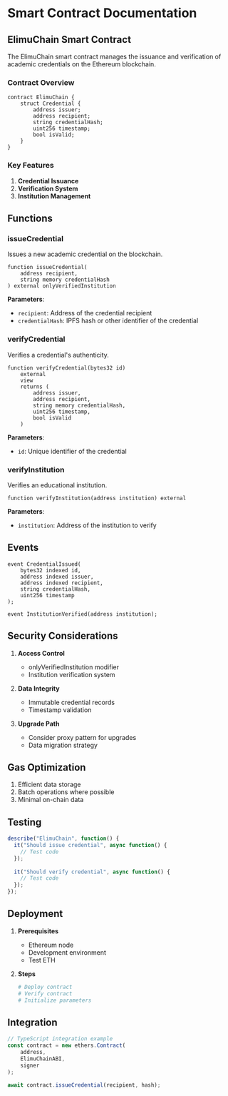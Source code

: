 # Smart Contract Documentation

## ElimuChain Smart Contract

The ElimuChain smart contract manages the issuance and verification of academic credentials on the Ethereum blockchain.

### Contract Overview

```solidity
contract ElimuChain {
    struct Credential {
        address issuer;
        address recipient;
        string credentialHash;
        uint256 timestamp;
        bool isValid;
    }
}
```

### Key Features

1. **Credential Issuance**
2. **Verification System**
3. **Institution Management**

## Functions

### issueCredential

Issues a new academic credential on the blockchain.

```solidity
function issueCredential(
    address recipient,
    string memory credentialHash
) external onlyVerifiedInstitution
```

**Parameters**:
- `recipient`: Address of the credential recipient
- `credentialHash`: IPFS hash or other identifier of the credential

### verifyCredential

Verifies a credential's authenticity.

```solidity
function verifyCredential(bytes32 id)
    external
    view
    returns (
        address issuer,
        address recipient,
        string memory credentialHash,
        uint256 timestamp,
        bool isValid
    )
```

**Parameters**:
- `id`: Unique identifier of the credential

### verifyInstitution

Verifies an educational institution.

```solidity
function verifyInstitution(address institution) external
```

**Parameters**:
- `institution`: Address of the institution to verify

## Events

```solidity
event CredentialIssued(
    bytes32 indexed id,
    address indexed issuer,
    address indexed recipient,
    string credentialHash,
    uint256 timestamp
);

event InstitutionVerified(address institution);
```

## Security Considerations

1. **Access Control**
   - onlyVerifiedInstitution modifier
   - Institution verification system

2. **Data Integrity**
   - Immutable credential records
   - Timestamp validation

3. **Upgrade Path**
   - Consider proxy pattern for upgrades
   - Data migration strategy

## Gas Optimization

1. Efficient data storage
2. Batch operations where possible
3. Minimal on-chain data

## Testing

```javascript
describe("ElimuChain", function() {
  it("Should issue credential", async function() {
    // Test code
  });
  
  it("Should verify credential", async function() {
    // Test code
  });
});
```

## Deployment

1. **Prerequisites**
   - Ethereum node
   - Development environment
   - Test ETH

2. **Steps**
   ```bash
   # Deploy contract
   # Verify contract
   # Initialize parameters
   ```

## Integration

```typescript
// TypeScript integration example
const contract = new ethers.Contract(
    address,
    ElimuChainABI,
    signer
);

await contract.issueCredential(recipient, hash);
```